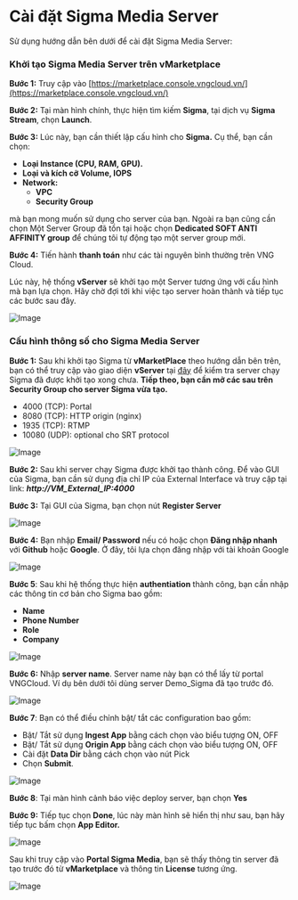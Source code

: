 # Cài đặt Sigma Media Server

Sử dụng hướng dẫn bên dưới để cài đặt Sigma Media Server:

### Khởi tạo Sigma Media Server trên vMarketplace

**Bước 1:** Truy cập vào [https://marketplace.console.vngcloud.vn/](https://marketplace.console.vngcloud.vn/)

**Bước 2:** Tại màn hình chính, thực hiện tìm kiếm **Sigma**, tại dịch vụ **Sigma Stream**, chọn **Launch**.

**Bước 3:** Lúc này, bạn cần thiết lập cấu hình cho **Sigma.** Cụ thể, bạn cần chọn:

* **Loại Instance (CPU, RAM, GPU).**
* **Loại và kích cỡ Volume, IOPS**
* **Network:**
  * **VPC**
  * **Security Group**

mà bạn mong muốn sử dụng cho server của bạn. Ngoài ra bạn cũng cần chọn Một Server Group đã tồn tại hoặc chọn **Dedicated SOFT ANTI AFFINITY group** để chúng tôi tự động tạo một server group mới.

**Bước 4:** Tiến hành **thanh toán** như các tài nguyên bình thường trên VNG Cloud.

Lúc này, hệ thống **vServer** sẽ khởi tạo một Server tương ứng với cấu hình mà bạn lựa chọn. Hãy chờ đợi tới khi việc tạo server hoàn thành và tiếp tục các bước sau đây.

![Image](https://github.com/vngcloud/docs/blob/main/Vietnamese/.gitbook/assets/image%20(10)%20(2)%20(1).png?raw=true)

### Cấu hình thông số cho Sigma Media Server 

**Bước 1:** Sau khi khởi tạo Sigma từ **vMarketPlace** theo hướng dẫn bên trên, bạn có thể truy cập vào giao diện **vServer** tại [đây](https://hcm-3.console.vngcloud.vn/vserver/v-server/cloud-server) để kiểm tra server chạy Sigma đã được khởi tạo xong chưa. ****Tiếp theo, bạn cần mở các sau trên Security Group cho server Sigma vừa tạo.**** 

* 4000 (TCP): Portal
* 8080 (TCP): HTTP origin (nginx)
* 1935 (TCP): RTMP
* 10080 (UDP): optional cho SRT protocol

![Image](https://github.com/vngcloud/docs/blob/main/Vietnamese/.gitbook/assets/image%20(5)%20(2)%20(1).png?raw=true)

**Bước 2:** Sau khi server chạy Sigma được khởi tạo thành công. Để vào GUI của Sigma, bạn cần sử dụng địa chỉ IP của External Interface và truy cập tại link: _**http://VM\_External\_IP:4000**_

**Bước 3:** Tại GUI của Sigma, bạn chọn nút **Register Server**

![Image](https://github.com/vngcloud/docs/blob/main/Vietnamese/.gitbook/assets/image%20(6)%20(2)%20(1).png?raw=true)

**Bước 4:** Bạn nhập **Email/ Password** nếu có hoặc chọn **Đăng nhập nhanh** với **Github** hoặc **Google**. Ở đây, tôi lựa chọn đăng nhập với tài khoản Google

![Image](https://github.com/vngcloud/docs/blob/main/Vietnamese/.gitbook/assets/image%20(7)%20(2)%20(1).png?raw=true)

**Bước 5**: Sau khi hệ thống thực hiện **authentiation** thành công, bạn cần nhập các thông tin cơ bản cho Sigma bao gồm:

* **Name**
* **Phone Number**
* **Role**
* **Company**

![Image](https://github.com/vngcloud/docs/blob/main/Vietnamese/.gitbook/assets/image%20(8)%20(2)%20(1).png?raw=true)



**Bước 6:** Nhập **server name**. Server name này bạn có thể lấy từ portal VNGCloud. Ví dụ bên dưới tôi dùng server Demo\_Sigma đã tạo trước đó.

![Image](https://github.com/vngcloud/docs/blob/main/Vietnamese/.gitbook/assets/image%20(9)%20(2)%20(1).png?raw=true)

**Bước 7**: Bạn có thể điều chỉnh bật/ tắt các configuration bao gồm:

* Bật/ Tắt sử dụng **Ingest App** bằng cách chọn vào biểu tượng ON, OFF
* Bật/ Tắt sử dụng **Origin App** bằng cách chọn vào biểu tượng ON, OFF
* Cài đặt **Data Dir** bằng cách chọn vào nút Pick
* Chọn **Submit**.

![Image](https://github.com/vngcloud/docs/blob/main/Vietnamese/.gitbook/assets/image%20(3)%20(1)%20(2).png?raw=true)

**Bước 8**: Tại màn hình cảnh báo việc deploy server, bạn chọn **Yes**

**Bước 9:** Tiếp tục chọn **Done**, lúc này màn hình sẽ hiển thị như sau, bạn hãy tiếp tục bấm chọn **App Editor.**

![Image](https://github.com/vngcloud/docs/blob/main/Vietnamese/.gitbook/assets/image%20(1)%20(1)%20(2)%20(1).png?raw=true)

Sau khi truy cập vào **Portal Sigma Media**, bạn sẽ thấy thông tin server đã tạo trước đó từ **vMarketplace** và thông tin **License** tương ứng.

![Image](https://github.com/vngcloud/docs/blob/main/Vietnamese/.gitbook/assets/image%20(2)%20(1)%20(2)%20(1).png?raw=true)
